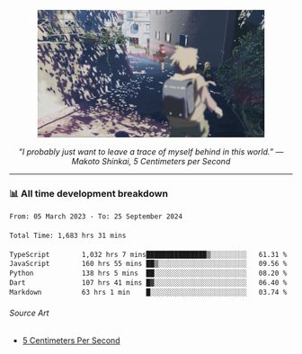 <p align="center"><img src="asset/header.jpg" width="80%"/></p>
<p align="center"><i>“I probably just want to leave a trace of myself behind in this world.” ― Makoto Shinkai, 5 Centimeters per Second</i></p>

---
<!--
<details>
  <summary>📃 My Resume</summary>

### Education

- 📖 **Computer Science**\
📆 10/2021 - present\
📍 **Thang Long University** - Hoang Mai, Hanoi, Vietnam

### Experience

<img align="right" src="https://img.shields.io/badge/Figma-F24E1E?style=flat&logo=figma&logoColor=white"/>
<img align="right" src="https://img.shields.io/badge/node.js-6DA55F?style=flat&logo=node.js&logoColor=white"/>
<img align="right" src="https://img.shields.io/badge/Next.js-black?style=flat&logo=next.js&logoColor=white"/>
<img align="right" src="https://img.shields.io/badge/TypeScript-007ACC?style=flat&logo=typescript&logoColor=white"/>


- 👨‍💻 **Frontend Web Intern**\
📆 07/2023 - present\
📍 **MQ ICT Solutions** - Hoang Mai, Hanoi, Vietnam
</details> 
-->

### 📊 All time development breakdown

<!--START_SECTION:waka-->

```txt
From: 05 March 2023 - To: 25 September 2024

Total Time: 1,683 hrs 31 mins

TypeScript        1,032 hrs 7 mins███████████████▒░░░░░░░░░   61.31 %
JavaScript        160 hrs 55 mins ██▒░░░░░░░░░░░░░░░░░░░░░░   09.56 %
Python            138 hrs 5 mins  ██░░░░░░░░░░░░░░░░░░░░░░░   08.20 %
Dart              107 hrs 41 mins █▓░░░░░░░░░░░░░░░░░░░░░░░   06.40 %
Markdown          63 hrs 1 min    █░░░░░░░░░░░░░░░░░░░░░░░░   03.74 %
```

<!--END_SECTION:waka-->

###### Source Art

-  [5 Centimeters Per Second](https://wallhaven.cc/w/nrowq1)

